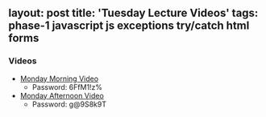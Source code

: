 layout: post
title: 'Tuesday Lecture Videos'
tags: phase-1 javascript js exceptions try/catch html forms
---

### Videos
- [Monday Morning Video](https://us02web.zoom.us/rec/share/65FtL5aq_zJORqPwwU_5ea0MB4Siaaa80HNIqPQNyUlbAEIINnAlKy872AgM0Rf4)
  - Password: 6FfM1!z%
- [Monday Afternoon Video](https://us02web.zoom.us/rec/share/3ddtcY_vrjtIS7OT1HvhWPMRFZXFeaa8hiYW-qJfnUar3rW4PCBawZHoXrXuQZ8i)
  - Password: g@9S8k9T